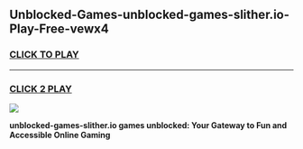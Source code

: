 
## Unblocked-Games-unblocked-games-slither.io-Play-Free-vewx4
<h3>
<a href="https://premium76.site?title=unblocked-games-slither.io&ref=09A">CLICK TO PLAY</a></h3>
<hr>

<h3>
<a href="https://premium76.site?title=unblocked-games-slither.io&ref=09A">CLICK 2 PLAY</a>
  
</h3>

<a href="https://premium76.site?title=unblocked-games-slither.io&ref=09A"><img src="https://clearcache.store/games.png"></a>


**unblocked-games-slither.io games unblocked: Your Gateway to Fun and Accessible Online Gaming**
